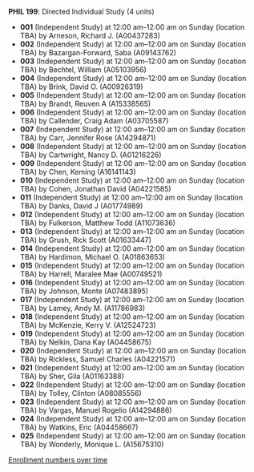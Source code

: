 **PHIL 199**: Directed Individual Study (4 units)

- **001** (Independent Study) at 12:00 am–12:00 am on Sunday (location TBA) by Arneson, Richard J. (A00437283)
- **002** (Independent Study) at 12:00 am–12:00 am on Sunday (location TBA) by Bazargan-Forward, Saba (A09143762)
- **003** (Independent Study) at 12:00 am–12:00 am on Sunday (location TBA) by Bechtel, William (A05103956)
- **004** (Independent Study) at 12:00 am–12:00 am on Sunday (location TBA) by Brink, David O. (A00926319)
- **005** (Independent Study) at 12:00 am–12:00 am on Sunday (location TBA) by Brandt, Reuven A (A15338565)
- **006** (Independent Study) at 12:00 am–12:00 am on Sunday (location TBA) by Callender, Craig Adam (A03705587)
- **007** (Independent Study) at 12:00 am–12:00 am on Sunday (location TBA) by Carr, Jennifer Rose (A14294871)
- **008** (Independent Study) at 12:00 am–12:00 am on Sunday (location TBA) by Cartwright, Nancy D. (A01216226)
- **009** (Independent Study) at 12:00 am–12:00 am on Sunday (location TBA) by Chen, Keming (A16141143)
- **010** (Independent Study) at 12:00 am–12:00 am on Sunday (location TBA) by Cohen, Jonathan David (A04221585)
- **011** (Independent Study) at 12:00 am–12:00 am on Sunday (location TBA) by Danks, David J (A01774989)
- **012** (Independent Study) at 12:00 am–12:00 am on Sunday (location TBA) by Fulkerson, Matthew Todd (A11073636)
- **013** (Independent Study) at 12:00 am–12:00 am on Sunday (location TBA) by Grush, Rick Scott (A01633447)
- **014** (Independent Study) at 12:00 am–12:00 am on Sunday (location TBA) by Hardimon, Michael O. (A01863653)
- **015** (Independent Study) at 12:00 am–12:00 am on Sunday (location TBA) by Harrell, Maralee Mae (A00749521)
- **016** (Independent Study) at 12:00 am–12:00 am on Sunday (location TBA) by Johnson, Monte (A07483895)
- **017** (Independent Study) at 12:00 am–12:00 am on Sunday (location TBA) by Lamey, Andy M. (A11786983)
- **018** (Independent Study) at 12:00 am–12:00 am on Sunday (location TBA) by McKenzie, Kerry V. (A12524723)
- **019** (Independent Study) at 12:00 am–12:00 am on Sunday (location TBA) by Nelkin, Dana Kay (A04458675)
- **020** (Independent Study) at 12:00 am–12:00 am on Sunday (location TBA) by Rickless, Samuel Charles (A04221571)
- **021** (Independent Study) at 12:00 am–12:00 am on Sunday (location TBA) by Sher, Gila (A01163388)
- **022** (Independent Study) at 12:00 am–12:00 am on Sunday (location TBA) by Tolley, Clinton (A08085556)
- **023** (Independent Study) at 12:00 am–12:00 am on Sunday (location TBA) by Vargas, Manuel Rogelio (A14294886)
- **024** (Independent Study) at 12:00 am–12:00 am on Sunday (location TBA) by Watkins, Eric (A04458667)
- **025** (Independent Study) at 12:00 am–12:00 am on Sunday (location TBA) by Wonderly, Monique L. (A15675310)

[Enrollment numbers over time](./PHIL199.tsv)
